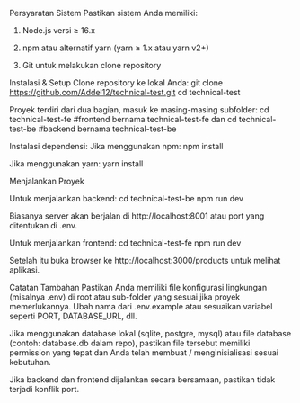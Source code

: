 Persyaratan Sistem
Pastikan sistem Anda memiliki:

1. Node.js versi ≥ 16.x 

2. npm atau alternatif yarn (yarn ≥ 1.x atau yarn v2+)

3. Git untuk melakukan clone repository

Instalasi & Setup
Clone repository ke lokal Anda:
git clone https://github.com/Addel12/technical-test.git
cd technical-test

Proyek terdiri dari dua bagian, masuk ke masing-masing subfolder:
cd technical-test-fe        #frontend bernama technical-test-fe
dan
cd technical-test-be        #backend bernama technical-test-be

Instalasi dependensi:
Jika menggunakan npm:
npm install

Jika menggunakan yarn:
yarn install

Menjalankan Proyek

Untuk menjalankan backend:
cd technical-test-be
npm run dev        

Biasanya server akan berjalan di http://localhost:8001 atau port yang ditentukan di .env.

Untuk menjalankan frontend:
cd technical-test-fe
npm run dev        

Setelah itu buka browser ke http://localhost:3000/products untuk melihat aplikasi.


Catatan Tambahan
Pastikan Anda memiliki file konfigurasi lingkungan (misalnya .env) di root atau sub-folder yang sesuai
jika proyek memerlukannya. Ubah nama dari .env.example atau sesuaikan variabel seperti PORT, DATABASE_URL, dll.

Jika menggunakan database lokal (sqlite, postgre, mysql) atau file database (contoh: database.db dalam repo), pastikan file tersebut memiliki permission yang tepat dan Anda telah membuat / menginisialisasi sesuai kebutuhan.

Jika backend dan frontend dijalankan secara bersamaan, pastikan tidak terjadi konflik port.
